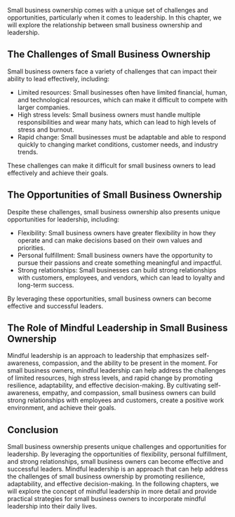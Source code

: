 
Small business ownership comes with a unique set of challenges and opportunities, particularly when it comes to leadership. In this chapter, we will explore the relationship between small business ownership and leadership.

The Challenges of Small Business Ownership
------------------------------------------

Small business owners face a variety of challenges that can impact their ability to lead effectively, including:

* Limited resources: Small businesses often have limited financial, human, and technological resources, which can make it difficult to compete with larger companies.
* High stress levels: Small business owners must handle multiple responsibilities and wear many hats, which can lead to high levels of stress and burnout.
* Rapid change: Small businesses must be adaptable and able to respond quickly to changing market conditions, customer needs, and industry trends.

These challenges can make it difficult for small business owners to lead effectively and achieve their goals.

The Opportunities of Small Business Ownership
---------------------------------------------

Despite these challenges, small business ownership also presents unique opportunities for leadership, including:

* Flexibility: Small business owners have greater flexibility in how they operate and can make decisions based on their own values and priorities.
* Personal fulfillment: Small business owners have the opportunity to pursue their passions and create something meaningful and impactful.
* Strong relationships: Small businesses can build strong relationships with customers, employees, and vendors, which can lead to loyalty and long-term success.

By leveraging these opportunities, small business owners can become effective and successful leaders.

The Role of Mindful Leadership in Small Business Ownership
----------------------------------------------------------

Mindful leadership is an approach to leadership that emphasizes self-awareness, compassion, and the ability to be present in the moment. For small business owners, mindful leadership can help address the challenges of limited resources, high stress levels, and rapid change by promoting resilience, adaptability, and effective decision-making. By cultivating self-awareness, empathy, and compassion, small business owners can build strong relationships with employees and customers, create a positive work environment, and achieve their goals.

Conclusion
----------

Small business ownership presents unique challenges and opportunities for leadership. By leveraging the opportunities of flexibility, personal fulfillment, and strong relationships, small business owners can become effective and successful leaders. Mindful leadership is an approach that can help address the challenges of small business ownership by promoting resilience, adaptability, and effective decision-making. In the following chapters, we will explore the concept of mindful leadership in more detail and provide practical strategies for small business owners to incorporate mindful leadership into their daily lives.
